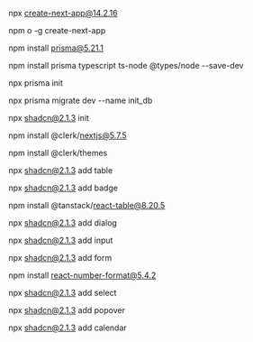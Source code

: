 npx create-next-app@14.2.16

npm o -g create-next-app

npm install prisma@5.21.1

npm install prisma typescript ts-node @types/node --save-dev

npx prisma init

npx prisma migrate dev --name init_db

npx shadcn@2.1.3 init

npm install @clerk/nextjs@5.7.5

npm install @clerk/themes

npx shadcn@2.1.3 add table

npx shadcn@2.1.3 add badge

npm install @tanstack/react-table@8.20.5

npx shadcn@2.1.3 add dialog

npx shadcn@2.1.3 add input

npx shadcn@2.1.3 add form

npm install react-number-format@5.4.2

npx shadcn@2.1.3 add select

npx shadcn@2.1.3 add popover

npx shadcn@2.1.3 add calendar
